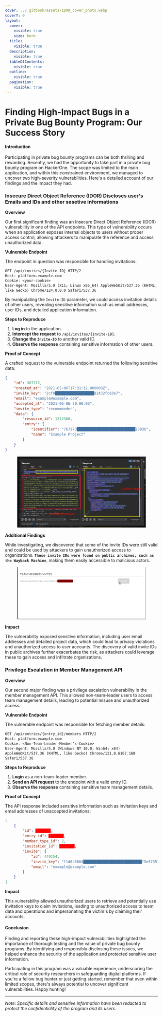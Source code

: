 ```yaml
---
cover: ../.gitbook/assets/IDOR_cover_photo.webp
coverY: 0
layout:
  cover:
    visible: true
    size: hero
  title:
    visible: true
  description:
    visible: true
  tableOfContents:
    visible: true
  outline:
    visible: true
  pagination:
    visible: true
---
```


# Finding High-Impact Bugs in a Private Bug Bounty Program: Our Success Story

#### Introduction

Participating in private bug bounty programs can be both thrilling and rewarding. Recently, we had the opportunity to take part in a private bug bounty program on HackerOne. The scope was limited to the main application, and within this constrained environment, we managed to uncover two high-severity vulnerabilities. Here's a detailed account of our findings and the impact they had.

### Insecure Direct Object Reference (IDOR) Discloses user's Emails and IDs and other sesetive informations

**Overview**

Our first significant finding was an Insecure Direct Object Reference (IDOR) vulnerability in one of the API endpoints. This type of vulnerability occurs when an application exposes internal objects to users without proper access control, allowing attackers to manipulate the reference and access unauthorized data.

**Vulnerable Endpoint**

The endpoint in question was responsible for handling invitations:

```http
GET /api/invites/{Invite-ID} HTTP/2
Host: platform.example.com
Cookie: <your-cookie>
User-Agent: Mozilla/5.0 (X11; Linux x86_64) AppleWebKit/537.36 (KHTML, like Gecko) Chrome/124.0.0.0 Safari/537.36
```

By manipulating the `Invite-ID` parameter, we could access invitation details of other users, revealing sensitive information such as email addresses, user IDs, and detailed application information.

**Steps to Reproduce**

1. **Log in** to the application.
2. **Intercept the request** to `/api/invites/{Invite-ID}`.
3. **Change the `Invite-ID`** to another valid ID.
4. **Observe the response** containing sensitive information of other users.

**Proof of Concept**

A crafted request to the vulnerable endpoint returned the following sensitive data:

```json
{
    "id": 387172,
    "created_at": "2021-05-06T17:31:32.000000Z",
    "invite_key": "2cf8██████████████████82432fc83e7",
    "email": "example@example.com",
    "accepted_at": "2021-05-06 20:00:06",
    "invite_type": "recommender",
    "data": {
        "resource_id": 1212360,
        "entry": {
            "identifier": "767273███████████████████████████25836",
            "name": "Example Project"
        }
    }
}
```

<figure><img src="../.gitbook/assets/2024-07-06_20-08.png" alt=""><figcaption></figcaption></figure>

**Additional Findings**

While investigating, we discovered that some of the invite IDs were still valid and could be used by attackers to gain unauthorized access to organizations. **`These invite IDs were found on public archives, such as the Wayback Machine`**, making them easily accessible to malicious actors.

<figure><img src="../.gitbook/assets/image.png" alt=""><figcaption></figcaption></figure>

**Impact**

The vulnerability exposed sensitive information, including user email addresses and detailed project data, which could lead to privacy violations and unauthorized access to user accounts. The discovery of valid invite IDs in public archives further exacerbates the risk, as attackers could leverage these to gain access and  infiltrate organizations.

### Privilege Escalation in Member Management API

**Overview**

Our second major finding was a privilege escalation vulnerability in the member management API. This allowed non-team-leader users to access team management details, leading to potential misuse and unauthorized access.

**Vulnerable Endpoint**

The vulnerable endpoint was responsible for fetching member details:

```http
GET /api/entries/{entry_id}/members HTTP/2
Host: platform.example.com
Cookie: <Non-Team-Leader-Member's-Cookie>
User-Agent: Mozilla/5.0 (Windows NT 10.0; Win64; x64) AppleWebKit/537.36 (KHTML, like Gecko) Chrome/121.0.6167.160 Safari/537.36
```

**Steps to Reproduce**

1. **Login** as a non-team-leader member.
2. **Send an API request** to the endpoint with a valid entry ID.
3. **Observe the response** containing sensitive team management details.

**Proof of Concept**

The API response included sensitive information such as invitation keys and email addresses of unaccepted invitations:

```json
[
    {
        "id": ███████,
        "entry_id": ███████,
        "member_type_id": 2,
        "invitation_id": ███████,
        "invite": {
            "id": 449254,
            "invite_key": "f1d6c5884███████████████████████████f5e5735",
            "email": "example@example.com"
        }
    }
]
```

**Impact**

This vulnerability allowed unauthorized users to retrieve and potentially use invitation keys to claim invitations, leading to unauthorized access to team data and operations and impersonating the victim's by claiming their accounts.

#### Conclusion

Finding and reporting these high-impact vulnerabilities highlighted the importance of thorough testing and the value of private bug bounty programs. By identifying and responsibly disclosing these issues, we helped enhance the security of the application and protected sensitive user information.

Participating in this program was a valuable experience, underscoring the critical role of security researchers in safeguarding digital platforms. If you're a fellow bug hunter or just getting started, remember that even within limited scopes, there's always potential to uncover significant vulnerabilities. Happy hunting!

***

_Note: Specific details and sensitive information have been redacted to protect the confidentiality of the program and its users._
